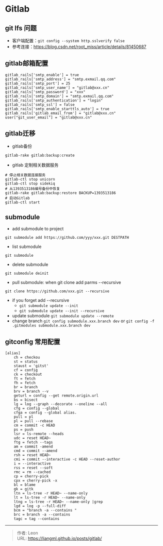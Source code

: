 # Gitlab

## git lfs 问题
* 客户端配置：```git config --system http.sslverify false```
* 参考连接：https://blog.csdn.net/root_miss/article/details/81450687
## gitlab邮箱配置
```shell
gitlab_rails['smtp_enable'] = true
gitlab_rails['smtp_address'] = "smtp.exmail.qq.com"
gitlab_rails['smtp_port'] = 25
gitlab_rails['smtp_user_name'] = "gitlab@xxx.cn"
gitlab_rails['smtp_password'] = "xxx"
gitlab_rails['smtp_domain'] = "smtp.exmail.qq.com"
gitlab_rails['smtp_authentication'] = "login"
gitlab_rails['smtp_ssl'] = false
gitlab_rails['smtp_enable_starttls_auto'] = true
gitlab_rails['gitlab_email_from'] = "gitlab@xxx.cn"
user["git_user_email"] = "gitlab@xxx.cn"
```
## gitlab迁移
* gitlab备份
```shell
gitlab-rake gitlab:backup:create
```
* gitlab 定制相关数据服务
```shell
# 停止相关数据连接服务
gitlab-ctl stop unicorn
gitlab-ctl stop sidekiq
# 从1393513186编号备份中恢复
gitlab-rake gitlab:backup:restore BACKUP=1393513186
# 启动Gitlab
gitlab-ctl start
```
## submodule
* add submodule to project
```shell
git submodule add https://github.com/yyy/xxx.git DESTPATH
```
* list submodule
```shell
git submodule
```
* delete submodule
```shell
git submodule deinit
```
* pull submodule: when git clone add parms --recursive
```shell
git clone https://github.com/xxx.git --recursive
```
* if you forget add --recursive
  * ```git submodule update --init```
  * ```git submodule update --init --recursive```
* update submodule
```git submodule update --remote```
* change branch
```git config submodule.xxx.branch dev```
or ```git config -f .gitmodules submodule.xxx.branch dev```
## gitconfig 常用配置
```shell
[alias]
	ch = checkou
	st = status
	staust = 'gitst'
	cf = config
	ck = checkout
	ft = fetch
	fh = fetch
	br = branch
	brv = branch --v
	geturl = config --get remote.origin.url
	bs = bisect
	lg = log --graph --decorate --oneline --all
	cfg = config --global
	cfga = config --global alias.
	pull = pl
	pl = pull --rebase
	cm = commit -c HEAD
	ps = push
	lsr = ls-remote --heads
	udc = reset HEAD~
	ftg = fetch --tags
	am = commit -amend
	cmd = commit --amend
	rsh = reset HEAD~
	cmi = commit --interactive -c HEAD --reset-author
	i = --interactive
	rss = reset --soft
	rmc = rm --cached
	cp = cherry-pick
	cpx = cherry-pick -x
	bl = blame
	gk = gitk
	ltn = ls-tree -r HEAD~ --name-only
	lt = ls-tree -r HEAD~ --name-only
	ltng = ls-tree -r HEAD~ --name-only |grep
	lgd = log -p --full-diff
	bcm = "branch -a --contains "
	brc = branch -a --contains
	tagc = tag --contains
```

---

> 作者: Leon  
> URL: https://liangml.github.io/posts/gitlab/  


